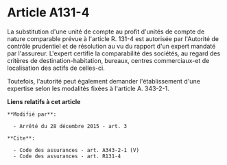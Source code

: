 # Article A131-4

La substitution d'une unité de compte au profit d'unités de compte de nature comparable prévue à l'article R. 131-4 est
autorisée par l'Autorité de contrôle prudentiel et de résolution au vu du rapport d'un expert mandaté par l'assureur.
L'expert certifie la comparabilité des sociétés, au regard des critères de destination-habitation, bureaux, centres
commerciaux-et de localisation des actifs de celles-ci. 

Toutefois, l'autorité peut également demander l'établissement d'une expertise selon les modalités fixées à l'article A.
343-2-1.

**Liens relatifs à cet article**

	**Modifié par**:

	  - Arrêté du 28 décembre 2015 - art. 3

	**Cite**:

	  - Code des assurances - art. A343-2-1 (V)
	  - Code des assurances - art. R131-4
